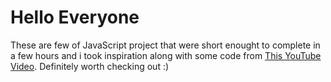 # Hello Everyone

These are few of JavaScript project that were short enought to complete in a few hours and i took inspiration along with some code from [This YouTube Video](https://youtu.be/8GPPJpiLqHk). Definitely worth checking out :)
